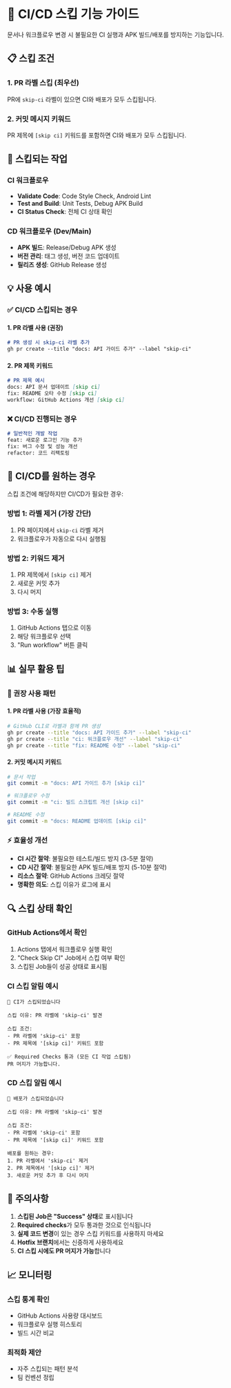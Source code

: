 # 🚫 CI/CD 스킵 기능 가이드

문서나 워크플로우 변경 시 불필요한 CI 실행과 APK 빌드/배포를 방지하는 기능입니다.

## 📋 스킵 조건

### 1. **PR 라벨 스킵 (최우선)**
PR에 `skip-ci` 라벨이 있으면 CI와 배포가 모두 스킵됩니다.

### 2. **커밋 메시지 키워드**
PR 제목에 `[skip ci]` 키워드를 포함하면 CI와 배포가 모두 스킵됩니다.

## 🎯 스킵되는 작업

### CI 워크플로우
- **Validate Code**: Code Style Check, Android Lint
- **Test and Build**: Unit Tests, Debug APK Build
- **CI Status Check**: 전체 CI 상태 확인

### CD 워크플로우 (Dev/Main)
- **APK 빌드**: Release/Debug APK 생성
- **버전 관리**: 태그 생성, 버전 코드 업데이트
- **릴리즈 생성**: GitHub Release 생성

## 💡 사용 예시

### ✅ CI/CD 스킵되는 경우

#### 1. **PR 라벨 사용 (권장)**
```markdown
# PR 생성 시 skip-ci 라벨 추가
gh pr create --title "docs: API 가이드 추가" --label "skip-ci"
```

#### 2. **PR 제목 키워드**
```markdown
# PR 제목 예시
docs: API 문서 업데이트 [skip ci]
fix: README 오타 수정 [skip ci]
workflow: GitHub Actions 개선 [skip ci]
```

### ❌ CI/CD 진행되는 경우

```markdown
# 일반적인 개발 작업
feat: 새로운 로그인 기능 추가
fix: 버그 수정 및 성능 개선
refactor: 코드 리팩토링
```

## 🔄 CI/CD를 원하는 경우

스킵 조건에 해당하지만 CI/CD가 필요한 경우:

### 방법 1: 라벨 제거 (가장 간단)
1. PR 페이지에서 `skip-ci` 라벨 제거
2. 워크플로우가 자동으로 다시 실행됨

### 방법 2: 키워드 제거
1. PR 제목에서 `[skip ci]` 제거
2. 새로운 커밋 추가
3. 다시 머지

### 방법 3: 수동 실행
1. GitHub Actions 탭으로 이동
2. 해당 워크플로우 선택
3. "Run workflow" 버튼 클릭

## 📊 실무 활용 팁

### 🎯 권장 사용 패턴

#### 1. **PR 라벨 사용 (가장 효율적)**
```bash
# GitHub CLI로 라벨과 함께 PR 생성
gh pr create --title "docs: API 가이드 추가" --label "skip-ci"
gh pr create --title "ci: 워크플로우 개선" --label "skip-ci"
gh pr create --title "fix: README 수정" --label "skip-ci"
```

#### 2. **커밋 메시지 키워드**
```bash
# 문서 작업
git commit -m "docs: API 가이드 추가 [skip ci]"

# 워크플로우 수정
git commit -m "ci: 빌드 스크립트 개선 [skip ci]"

# README 수정
git commit -m "docs: README 업데이트 [skip ci]"
```

### ⚡ 효율성 개선

- **CI 시간 절약**: 불필요한 테스트/빌드 방지 (3-5분 절약)
- **CD 시간 절약**: 불필요한 APK 빌드/배포 방지 (5-10분 절약)
- **리소스 절약**: GitHub Actions 크레딧 절약
- **명확한 의도**: 스킵 이유가 로그에 표시

## 🔍 스킵 상태 확인

### GitHub Actions에서 확인
1. Actions 탭에서 워크플로우 실행 확인
2. "Check Skip CI" Job에서 스킵 여부 확인
3. 스킵된 Job들이 성공 상태로 표시됨

### CI 스킵 알림 예시
```
🚫 CI가 스킵되었습니다

스킵 이유: PR 라벨에 'skip-ci' 발견

스킵 조건:
- PR 라벨에 'skip-ci' 포함
- PR 제목에 '[skip ci]' 키워드 포함

✅ Required Checks 통과 (모든 CI 작업 스킵됨)
PR 머지가 가능합니다.
```

### CD 스킵 알림 예시
```
🚫 배포가 스킵되었습니다

스킵 이유: PR 라벨에 'skip-ci' 발견

스킵 조건:
- PR 라벨에 'skip-ci' 포함
- PR 제목에 '[skip ci]' 키워드 포함

배포를 원하는 경우:
1. PR 라벨에서 'skip-ci' 제거
2. PR 제목에서 '[skip ci]' 제거
3. 새로운 커밋 추가 후 다시 머지
```

## 🚨 주의사항

1. **스킵된 Job은 "Success" 상태**로 표시됩니다
2. **Required checks**가 모두 통과한 것으로 인식됩니다
3. **실제 코드 변경**이 있는 경우 스킵 키워드를 사용하지 마세요
4. **Hotfix 브랜치**에서는 신중하게 사용하세요
5. **CI 스킵 시에도 PR 머지가 가능**합니다

## 📈 모니터링

### 스킵 통계 확인
- GitHub Actions 사용량 대시보드
- 워크플로우 실행 히스토리
- 빌드 시간 비교

### 최적화 제안
- 자주 스킵되는 패턴 분석
- 팀 컨벤션 정립 